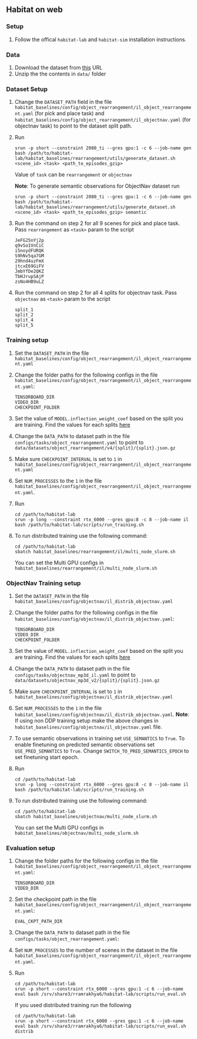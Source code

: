 ## Habitat on web

### Setup

1. Follow the offical `habitat-lab` and `habitat-sim` installation instructions.

### Data

1. Download the dataset from [this](https://habitat-on-web.s3.amazonaws.com/data/assets/data.zip) URL
2. Unzip the the contents in `data/` folder

### Dataset Setup
1. Change the `DATASET_PATH` field in the file `habitat_baselines/config/object_rearrangement/il_object_rearrangement.yaml` (for pick and place task) and `habitat_baselines/config/object_rearrangement/il_objectnav.yaml` (for objectnav task) to point to the dataset split path. 

2. Run
    ```
    srun -p short --constraint 2080_ti --gres gpu:1 -c 6 --job-name gen bash /path/to/habitat-lab/habitat_baselines/rearrangement/utils/generate_dataset.sh <scene_id> <task> <path_to_episodes_gzip>
    ```
    Value of `task` can be `rearrangement` or `objectnav`

    **Note**: To generate semantic observations for ObjectNav dataset run
    ```
    srun -p short --constraint 2080_ti --gres gpu:1 -c 6 --job-name gen bash /path/to/habitat-lab/habitat_baselines/rearrangement/utils/generate_dataset.sh <scene_id> <task> <path_to_episodes_gzip> semantic
    ```

3. Run the command on step 2 for all 9 scenes for pick and place task. Pass `rearrangement` as `<task>` param to the script
    ```
    JeFG25nYj2p
    q9vSo1VnCiC
    i5noydFURQK
    S9hNv5qa7GM
    29hnd4uzFmX
    jtcxE69GiFV
    JmbYfDe2QKZ
    TbHJrupSAjP
    zsNo4HB9uLZ
    ```

4. Run the command on step 2 for all 4 splits for objectnav task. Pass `objectnav` as `<task>` param to the script
    ```
    split_1
    split_2
    split_4
    split_5
    ```

### Training setup

1. Set the `DATASET_PATH` in the file `habitat_baselines/config/object_rearrangement/il_object_rearrangement.yaml`

2. Change the folder paths for the following configs in the file `habitat_baselines/config/object_rearrangement/il_object_rearrangement.yaml`:
    ```
    TENSORBOARD_DIR
    VIDEO_DIR
    CHECKPOINT_FOLDER
    ```
3. Set the value of `MODEL.inflection_weight_coef` based on the split you are training. Find the values for each splits [here](https://www.notion.so/ab2173d31ce3425a97a4fad874920b5d?v=65c29317d4494122918b56e63e421dad)

4. Change the `DATA_PATH` to dataset path in the file `configs/tasks/object_rearrangement.yaml` to point to `data/datasets/object_rearrangement/v4/{split}/{split}.json.gz`

5. Make sure `CHECKPOINT_INTERVAL` is set to `1` in `habitat_baselines/config/object_rearrangement/il_object_rearrangement.yaml`

6. Set `NUM_PROCESSES` to the `1` in the file `habitat_baselines/config/object_rearrangement/il_object_rearrangement.yaml`.

7. Run
    ```
    cd /path/to/habitat-lab
    srun -p long --constraint rtx_6000 --gres gpu:8 -c 8 --job-name il bash /path/to/habitat-lab/scripts/run_training.sh
    ```

9. To run distributed training use the following command:
    ```
    cd /path/to/habitat-lab
    sbatch habitat_baselines/rearrangement/il/multi_node_slurm.sh
    ```
    You can set the Multi GPU configs in `habitat_baselines/rearrangement/il/multi_node_slurm.sh`


### ObjectNav Training setup

1. Set the `DATASET_PATH` in the file `habitat_baselines/config/objectnav/il_distrib_objectnav.yaml`

2. Change the folder paths for the following configs in the file `habitat_baselines/config/objectnav/il_distrib_objectnav.yaml`:
    ```
    TENSORBOARD_DIR
    VIDEO_DIR
    CHECKPOINT_FOLDER
    ```
3. Set the value of `MODEL.inflection_weight_coef` based on the split you are training. Find the values for each splits [here](https://www.notion.so/ab2173d31ce3425a97a4fad874920b5d?v=65c29317d4494122918b56e63e421dad)

4. Change the `DATA_PATH` to dataset path in the file `configs/tasks/objectnav_mp3d_il.yaml` to point to `data/datasets/objectnav_mp3d_v2/{split}/{split}.json.gz`

5. Make sure `CHECKPOINT_INTERVAL` is set to `1` in `habitat_baselines/config/objectnav/il_distrib_objectnav.yaml`

6. Set `NUM_PROCESSES` to the `1` in the file `habitat_baselines/config/objectnav/il_distrib_objectnav.yaml`.
    **Note**: If using non DDP training setup make the above changes in `habitat_baselines/config/objectnav/il_objectnav.yaml` file.

7. To use semantic observations in training set `USE_SEMANTICS` to `True`. To enable finetuning on predicted semantic observations set `USE_PRED_SEMANTICS` to `True`. Change `SWITCH_TO_PRED_SEMANTICS_EPOCH` to set finetuning start epoch.

8. Run
    ```
    cd /path/to/habitat-lab
    srun -p long --constraint rtx_6000 --gres gpu:8 -c 8 --job-name il bash /path/to/habitat-lab/scripts/run_training.sh
    ```

10. To run distributed training use the following command:
    ```
    cd /path/to/habitat-lab
    sbatch habitat_baselines/objectnav/multi_node_slurm.sh
    ```
    You can set the Multi GPU configs in `habitat_baselines/objectnav/multi_node_slurm.sh`


### Evaluation setup

1. Change the folder paths for the following configs in the file `habitat_baselines/config/object_rearrangement/il_object_rearrangement.yaml`:
    ```
    TENSORBOARD_DIR
    VIDEO_DIR
    ```

2. Set the checkpoint path in the file `habitat_baselines/config/object_rearrangement/il_object_rearrangement.yaml`:
    ```
    EVAL_CKPT_PATH_DIR
    ```

3. Change the `DATA_PATH` to dataset path in the file `configs/tasks/object_rearrangement.yaml`:

4. Set `NUM_PROCESSES` to the number of scenes in the dataset in the file `habitat_baselines/config/object_rearrangement/il_object_rearrangement.yaml`.

5. Run
    ```
    cd /path/to/habitat-lab
    srun -p short --constraint rtx_6000 --gres gpu:1 -c 6 --job-name eval bash /srv/share3/rramrakhya6/habitat-lab/scripts/run_eval.sh
    ```
    
    If you used distributed training run the following
    ```
    cd /path/to/habitat-lab
    srun -p short --constraint rtx_6000 --gres gpu:1 -c 6 --job-name eval bash /srv/share3/rramrakhya6/habitat-lab/scripts/run_eval.sh distrib
    ```
